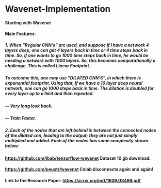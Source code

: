 # Wavenet-Implementation

#### Starting with Wavenet

#### Main Features:

##### 1. When "Regular CNN's" are used, and suppose if I have a network 4 layers deep, one can get 4 layers back in time or 4 time steps back in time. So, if one wants to go 1000 time steps back in time, he would be needing a network with 1000 layers. So, this becomes computationally a challenge. This is called Linear Footprint.

##### To outcome this, one may use "DILATED CNN'S", in which there is exponential footprint. Using that, if we have a 10 layer deep neural network, one can go 1000 steps back in time. The dilation is doubled for every layer up to a limit and then repeated.  

##### -- Very long look back.
##### -- Train Faster.

##### 2. Each of the nodes that are left behind in between the connected nodes of the dilated cnn, leading to the output; they are not just simply multiplied and added. Each of the nodes has some complexity shown below:

#### https://github.com/ibab/tensorflow-wavenet Dataset 10 gb download.
#### https://github.com/peustr/wavenet Colab disconnects again and again!
#### Link to the Research Paper: https://arxiv.org/pdf/1609.03499.pdf
